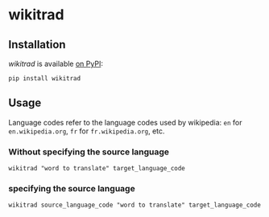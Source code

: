 # wikitrad

## Installation

_wikitrad_ is available [on PyPI](https://pypi.org/project/wikitrad):

```
pip install wikitrad
```

## Usage

Language codes refer to the language codes used by wikipedia: `en` for `en.wikipedia.org`, `fr` for `fr.wikipedia.org`, etc.

### Without specifying the source language

```
wikitrad "word to translate" target_language_code
```
### specifying the source language

```
wikitrad source_language_code "word to translate" target_language_code
```

